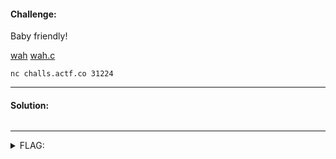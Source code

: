 #### Challenge:

Baby friendly!

[wah](./wah ":ignore") [wah.c](./wah.c ":ignore")

`nc challs.actf.co 31224`

---

#### Solution:

```bash
```

---

<details><summary>FLAG:</summary>

```
actf{lo0k_both_w4ys_before_y0u_cros5_my_m1nd_c9a2c82aba6e}
```

</details>
<br/>
